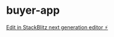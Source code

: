 # buyer-app

[Edit in StackBlitz next generation editor ⚡️](https://stackblitz.com/~/github.com/wonderer007/buyer-app)
